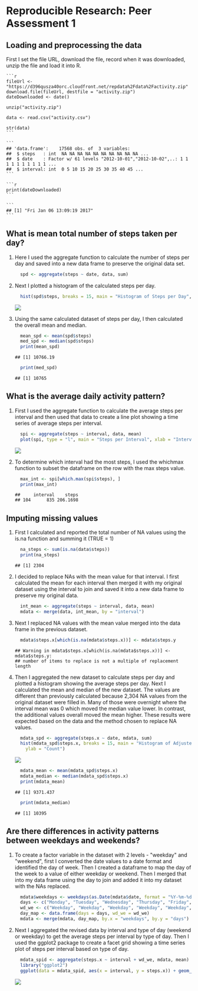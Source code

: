 # Reproducible Research: Peer Assessment 1


## Loading and preprocessing the data
First I set the file URL, download the file, record when it was downloaded, unzip the file and load it into R.  
    
    ```r
    fileUrl <- "https://d396qusza40orc.cloudfront.net/repdata%2Fdata%2Factivity.zip"
    download.file(fileUrl, destfile = "activity.zip")
    dateDownloaded <- date()
    
    unzip("activity.zip")
    
    data <- read.csv("activity.csv")
    
    str(data)
    ```
    
    ```
    ## 'data.frame':	17568 obs. of  3 variables:
    ##  $ steps   : int  NA NA NA NA NA NA NA NA NA NA ...
    ##  $ date    : Factor w/ 61 levels "2012-10-01","2012-10-02",..: 1 1 1 1 1 1 1 1 1 1 ...
    ##  $ interval: int  0 5 10 15 20 25 30 35 40 45 ...
    ```
    
    ```r
    print(dateDownloaded)
    ```
    
    ```
    ## [1] "Fri Jan 06 13:09:19 2017"
    ```

## What is mean total number of steps taken per day?
1. Here I used the aggregate function to calculate the number of steps per day and saved into a new data frame to preserve the original data set.
    
    ```r
      spd <- aggregate(steps ~ date, data, sum)
    ```

2. Next I plotted a histogram of the calculated steps per day.
    
    ```r
      hist(spd$steps, breaks = 15, main = "Histogram of Steps per Day", xlab = "Steps", ylab ="Count")
    ```
    
    ![](PA1_template_files/figure-html/unnamed-chunk-3-1.png)<!-- -->

3. Using the same calculated dataset of steps per day, I then calculated the overall mean and median.
    
    ```r
      mean_spd <- mean(spd$steps)
      med_spd <- median(spd$steps)
      print(mean_spd)
    ```
    
    ```
    ## [1] 10766.19
    ```
    
    ```r
      print(med_spd)
    ```
    
    ```
    ## [1] 10765
    ```

## What is the average daily activity pattern?
1. First I used the aggregate function to calculate the average steps per interval and then used that data to create a line plot showing a time series of average steps per interval.
    
    ```r
      spi <- aggregate(steps ~ interval, data, mean)
      plot(spi, type = "l", main = "Steps per Interval", xlab = "Interval", ylab = "Steps")
    ```
    
    ![](PA1_template_files/figure-html/unnamed-chunk-5-1.png)<!-- -->

2. To determine which interval had the most steps, I used the whichmax function to subset the dataframe on the row with the max steps value.
    
    ```r
      max_int <- spi[which.max(spi$steps), ]
      print(max_int)
    ```
    
    ```
    ##     interval    steps
    ## 104      835 206.1698
    ```

## Imputing missing values
1. First I calculated and reported the total number of NA values using the is.na function and summing it (TRUE = 1)
    
    ```r
      na_steps <- sum(is.na(data$steps))
      print(na_steps)
    ```
    
    ```
    ## [1] 2304
    ```

2. I decided to replace NAs with the mean value for that interval.  I first calculated the mean for each interval then merged it with my original dataset using the interval to join and saved it into a new data frame to preserve my original data.
    
    ```r
      int_mean <- aggregate(steps ~ interval, data, mean)
      mdata <- merge(data, int_mean, by = "interval")
    ```

3. Next I replaced NA values with the mean value merged into the data frame in the previous dataset.
    
    ```r
      mdata$steps.x[which(is.na(mdata$steps.x))] <- mdata$steps.y
    ```
    
    ```
    ## Warning in mdata$steps.x[which(is.na(mdata$steps.x))] <- mdata$steps.y:
    ## number of items to replace is not a multiple of replacement length
    ```

4. Then I aggregated the new dataset to calculate steps per day and plotted a histogram showing the average steps per day.  Next I calculated the mean and median of the new dataset.  The values are different than previously calculated because 2,304 NA values from the original dataset were filled in.  Many of those were overnight where the interval mean was 0 which moved the median value lower. In contrast, the additional values overall moved the mean higher. These results were expected based on the data and the method chosen to replace NA values.
    
    ```r
      mdata_spd <- aggregate(steps.x ~ date, mdata, sum) 
      hist(mdata_spd$steps.x, breaks = 15, main = "Histogram of Adjusted Steps per Day", xlab = "Adjusted Steps", 
        ylab = "Count")
    ```
    
    ![](PA1_template_files/figure-html/unnamed-chunk-10-1.png)<!-- -->
    
    ```r
      mdata_mean <- mean(mdata_spd$steps.x)
      mdata_median <- median(mdata_spd$steps.x)
      print(mdata_mean)
    ```
    
    ```
    ## [1] 9371.437
    ```
    
    ```r
      print(mdata_median)
    ```
    
    ```
    ## [1] 10395
    ```

## Are there differences in activity patterns between weekdays and weekends?
1. To create a factor variable in the dataset with 2 levels - "weekday" and "weekend", first I converted the date values to a date format and identified the day of week. Then I created a dataframe to map the day of the week to a value of either weekday or weekend. Then I merged that into my data frame using the day to join and added it into my dataset with the NAs replaced.
    
    ```r
      mdata$weekdays <- weekdays(as.Date(mdata$date, format = "%Y-%m-%d"))
      days <- c("Monday", "Tuesday", "Wednesday", "Thursday", "Friday", "Saturday","Sunday")
      wd_we <- c("Weekday", "Weekday", "Weekday", "Weekday", "Weekday", "Weekend", "Weekend")
      day_map <- data.frame(days = days, wd_we = wd_we)
      mdata <- merge(mdata, day_map, by.x = "weekdays", by.y = "days")
    ```

2. Next I aggregated the revised data by interval and type of day (weekend or weekday) to get the average steps per interval by type of day.  Then I used the ggplot2 package to create a facet grid showing a time series plot of steps per interval based on type of day.
    
    ```r
      mdata_spid <- aggregate(steps.x ~ interval + wd_we, mdata, mean)
      library("ggplot2")
      ggplot(data = mdata_spid, aes(x = interval, y = steps.x)) + geom_line() + facet_grid(wd_we ~.) + ggtitle("Average Steps per Interval by Day Type") + xlab("Interval") + ylab("Steps")
    ```
    
    ![](PA1_template_files/figure-html/unnamed-chunk-12-1.png)<!-- -->
  
